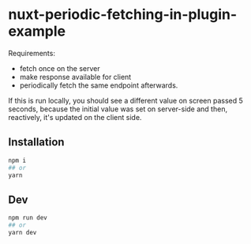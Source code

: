 # nuxt-periodic-fetching-in-plugin-example

Requirements:

- fetch once on the server
- make response available for client
- periodically fetch the same endpoint afterwards.

If this is run locally, you should see a different value on screen passed 5 seconds, because the initial value was set on server-side and then, reactively, it's updated on the client side.

## Installation

```bash
npm i
## or
yarn
```

## Dev

```bash
npm run dev
## or
yarn dev
```
